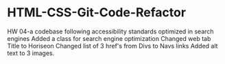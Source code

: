 # HTML-CSS-Git-Code-Refactor
HW 04-a codebase following accessibility standards optimized in search engines
Added a class for search engine optimization
Changed web tab Title to Horiseon
Changed list of 3 href's from Divs to Navs links 
Added alt text to 3 images.
